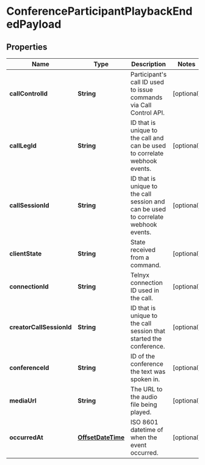 # ConferenceParticipantPlaybackEndedPayload

## Properties
Name | Type | Description | Notes
------------ | ------------- | ------------- | -------------
**callControlId** | **String** | Participant&#x27;s call ID used to issue commands via Call Control API. |  [optional]
**callLegId** | **String** | ID that is unique to the call and can be used to correlate webhook events. |  [optional]
**callSessionId** | **String** | ID that is unique to the call session and can be used to correlate webhook events. |  [optional]
**clientState** | **String** | State received from a command. |  [optional]
**connectionId** | **String** | Telnyx connection ID used in the call. |  [optional]
**creatorCallSessionId** | **String** | ID that is unique to the call session that started the conference. |  [optional]
**conferenceId** | **String** | ID of the conference the text was spoken in. |  [optional]
**mediaUrl** | **String** | The URL to the audio file being played. |  [optional]
**occurredAt** | [**OffsetDateTime**](OffsetDateTime.md) | ISO 8601 datetime of when the event occurred. |  [optional]
